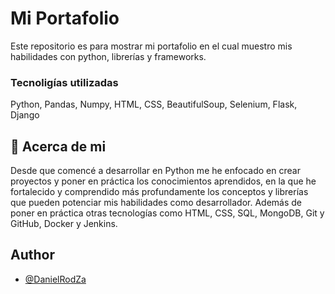 
# Mi Portafolio

Este repositorio es para mostrar mi portafolio en el cual muestro mis habilidades con python, librerías y frameworks.

### Tecnoligías utilizadas
Python, Pandas, Numpy, HTML, CSS, BeautifulSoup, Selenium, Flask, Django


## 🚀 Acerca de mi
Desde que comencé a desarrollar en Python me he enfocado en crear proyectos y poner en práctica los conocimientos aprendidos, en la que he fortalecido y comprendido más profundamente los conceptos y librerías que pueden potenciar mis habilidades como desarrollador.
Además de poner en práctica otras tecnologías como HTML, CSS, SQL, MongoDB, Git y GitHub, Docker y Jenkins.



## Author

- [@DanielRodZa](https://github.com/DanielRodZa)

